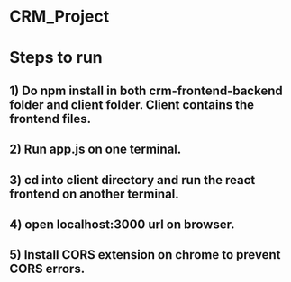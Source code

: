 # CRM_Project

# Steps to run

## 1) Do npm install in both crm-frontend-backend folder and client folder. Client contains the frontend files.
## 2) Run app.js on one terminal.
## 3) cd into client directory and run the react frontend on another terminal.
## 4) open localhost:3000 url on browser.
## 5) Install CORS extension on chrome to prevent CORS errors.
